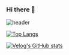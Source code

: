 ### Hi there 👋
![header](https://capsule-render.vercel.app/api?type=shark&color=auto&height=300&section=header&text=welcome&fontSize=90)


  
[![Top Langs](https://github-readme-stats.vercel.app/api/top-langs/?username=yeonji123&layout=compact)](https://github.com/anuraghazra/github-readme-stats)
  
[![Velog's GitHub stats](https://velog-readme-stats.vercel.app/api?name=yeonji123&color=dark)](https://velog.io/@somm)



<!--
**yeonji123/yeonji123** is a ✨ _special_ ✨ repository because its `README.md` (this file) appears on your GitHub profile.

Here are some ideas to get you started:

- 🔭 I’m currently working on ...
- 🌱 I’m currently learning ...
- 👯 I’m looking to collaborate on ...
- 🤔 I’m looking for help with ...
- 💬 Ask me about ...
- 📫 How to reach me: ...
- 😄 Pronouns: ...
- ⚡ Fun fact: ...
-->
